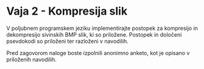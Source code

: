# Vaja 2 - Kompresija slik

V poljubnem programskem jeziku implementirajte postopek za kompresijo in dekompresijo sivinskih BMP slik, ki so priložene. Postopek in določeni psevdokodi so priloženi ter razloženi v navodilih.

Pred zagovorom naloge boste izpolnili anonimno anketo, kot je opisano v priloženih navodilih.